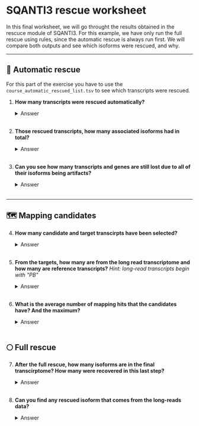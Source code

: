 # SQANTI3 rescue worksheet

In this final worksheet, we will go throught the results obtained in the rescuce module of SQANTI3. For this example, we have only run the full rescue using rules, since the automatic rescue is always run first. We will compare both outputs and see which isoforms were rescued, and why.

---

## 🤖 Automatic rescue 

For this part of the exercise you have to use the `course_automatic_rescued_list.tsv` to see which transcripts were rescued.

1. **How many transcripts were rescued automatically?**
    <details><summary>Answer</summary><br>
    140 transcripts
    </details><br>

2. **Those rescued transcripts, how many associated isoforms had in total?** 
    <details><summary>Answer</summary><br>
    The rescued transcripts had 281 associated isoforms
    </details><br>
3. **Can you see how many transcripts and genes are still lost due to all of their isoforms being artifacts?**

    <details><summary>Answer</summary><br>
    There are 384 reference transcrips still lost after the automatic rescue. Also, 1045 artifacts belong to novel transcipts.
    </details><br>

<!--TODO: FInish once I find the str_detect function fof R -->

---

## :world_map:  Mapping candidates

4. **How many candidate and target transcirpts have been selected?**

    <details><summary>Answer</summary>
    - Candidates: 1705
    - Targets: 2474
    </details><br>

5. **From the targets, how many are from the long read transcriptome and how many are reference transcripts?** 
*Hint: long-read transcripts begin with "PB"*

    <details><summary>Answer</summary>
    
    - Reference: 1028
    - Long-read transcriptome: 1446
    </details><br>

6. **What is the average number of mapping hits that the candidates have? And the maximum?**

    <details><summary>Answer</summary>
    On average, there are 4.24 hits per candidate, and the candidate that mapped to the most targets mapped against 8 targets.
    </details><br>

## 🌕 Full rescue

7. **After the full rescue, how many isoforms are in the final transcirptome? How many were recovered in this last step?**

    <details><summary>Answer</summary>
    In total, we have 2068 isoforms after rescue. 140 come from the automatic rescue and 468 come from the full rescue
    </details><br>

8. **Can you find any rescued isoform that comes from the long-reads data?**

    <details><summary>Answer</summary>
    No isoforms from the long read transcriptome were rescued
    </details><br>